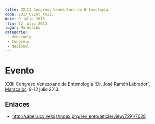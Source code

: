 ```yaml
---
title: XXIII Congreso Venezolano de Entomología
code: 2013_CVEnt_XXIII
date: 9 julio 2013
ffin: 12 julio 2013
lugar: Maracaibo
categories: 
 - Venezuela
 - Congreso
 - Nacional
---
```

# Evento

XXIII Congreso Venezolano de Entomología “Dr. José Ramón Labrador”, [Maracaibo](/lgrs/Maracaibo.qmd), 9-12 julio 2013.

## Enlaces

- http://saber.ucv.ve/ojs/index.php/rev_ento/article/view/7291/7028
